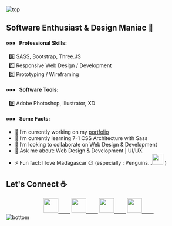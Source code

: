 ### 

<!--
**sirishtitaju/sirishtitaju** is a ✨ _special_ ✨ repository because its `README.md` (this file) appears on your GitHub profile.

Here are some ideas to get you started:

- 🔭 I’m currently working on ...
- 🌱 I’m currently learning ...
- 👯 I’m looking to collaborate on ...
- 🤔 I’m looking for help with ...
- 💬 Ask me about ...
- 📫 How to reach me: ...
- 😄 Pronouns: ...
- ⚡ Fun fact: ...
-->
<!-- height:50vh; display:flex; justify-content:center; align-items:center -->
<!-- <img src="https://i.ibb.co/7NSWvm4/top.png" alt="top" border="0"> -->
<img src="https://i.ibb.co/xg5gtQ1/top.png" alt="top" border="0">

## Software Enthusiast & Design Maniac 👹 
#### ⁍⁍⁍  &nbsp;  Professional Skills: <br/>

 &nbsp; 0️⃣ SASS, Bootstrap, Three.JS <br/>
 &nbsp; 1️⃣ Responsive Web Design / Development  <br/>
 &nbsp; 2️⃣ Prototyping / Wireframing  <br/>
#### ⁍⁍⁍  &nbsp;  Software Tools:  <br/>
 &nbsp;  0️⃣ Adobe Photoshop, Illustrator, XD 
<p></p>
 
#### ⁍⁍⁍ &nbsp; Some Facts:
- 🔭 I’m currently working on my <a href="http://sirishtitaju.com.np/" target="_blank">portfolio</a>
- 🌱 I’m currently learning 7-1 CSS Architecture with Sass
- 👯 I’m looking to collaborate on Web Design & Development
- 💬 Ask me about: Web Design & Development | UI/UX
- ⚡ Fun fact: I love Madagascar 😉 (especially : Penguins...<img width="30" src ="https://media.giphy.com/media/Cmr1OMJ2FN0B2/giphy.gif"/> ) </p>

## Let's Connect ☕
<div align ="center">
<a href="https://www.freelancer.com/u/sirishtitaju"><img width= "40"  src="https://uxwing.com/wp-content/themes/uxwing/download/10-brands-and-social-media/freelancer.png"/> &emsp;&emsp;</a>
<a href="https://www.facebook.com/sirish.titaju"><img width= "40" src="https://cdn2.iconfinder.com/data/icons/social-media-2285/512/1_Facebook_colored_svg_copy-512.png"/> &emsp;&emsp;</a>
<a href="https://www.instagram.com/sirish.titaju/"><img width= "40" src="https://cdn2.iconfinder.com/data/icons/social-media-2285/512/1_Instagram_colored_svg_1-512.png"/> &emsp;&emsp;</a>
<a href="https://www.linkedin.com/in/sirish-titaju-1a95b2195/"><img width= "40" src="https://cdn2.iconfinder.com/data/icons/social-media-2285/512/1_Linkedin_unofficial_colored_svg-512.png"/> &emsp;&emsp;</a>

</div>
<img src="https://i.ibb.co/QNYsvcF/bottom.png" alt="bottom" border="0">

<!-- <img src="https://i.ibb.co/Fg18qvf/bottom.png" alt="bottom" border="0"> -->
